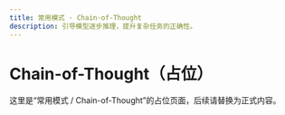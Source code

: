 ```yaml
---
title: 常用模式 · Chain-of-Thought
description: 引导模型逐步推理，提升复杂任务的正确性。
---
```


# Chain-of-Thought（占位）

这里是“常用模式 / Chain-of-Thought”的占位页面，后续请替换为正式内容。

